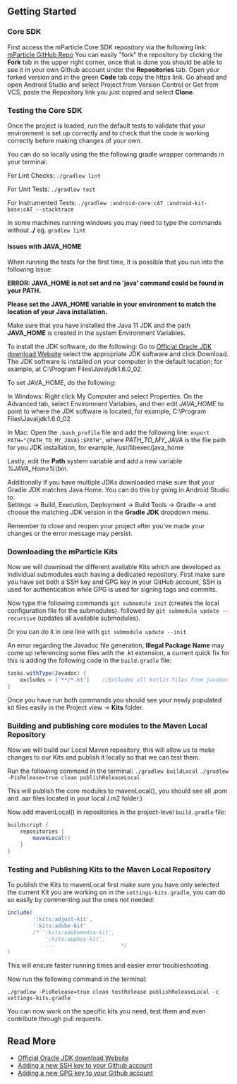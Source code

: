 ## Getting Started

### Core SDK

First access the mParticle Core SDK repository via the following
link: [mParticle GitHub Repo](https://github.com/mParticle/mparticle-android-sdk)
You can easily "fork" the repository by clicking the **Fork** tab in the upper right corner, once
that is done you should be able to see it in your own Github account under the **Repositories** tab.
Open your forked version and in the green **Code** tab copy the https link. Go ahead and open
Android Studio and select Project from Version Control or Get from VCS, paste the Repository link
you just copied and select **Clone**.

### Testing the Core SDK

Once the project is loaded, run the default tests to validate that your environment is set up
correctly and to check that the code is working correctly before making changes of your own.

You can do so locally using the the following gradle wrapper commands in your terminal:

For Lint Checks:
`./gradlew lint`

For Unit Tests:
`./gradlew test`

For Instrumented Tests:
`./gradlew :android-core:cAT :android-kit-base:cAT --stacktrace`

In some machines running windows you may need to type the commands without **./**
eg. `gradlew lint`

#### Issues with JAVA_HOME

When running the tests for the first time, It is possible that you run into the following issue:

**ERROR: JAVA_HOME is not set and no 'java' command could be found in your PATH.**

**Please set the JAVA_HOME variable in your environment to match the location of your Java
installation.**

Make sure that you have installed the Java 11 JDK and the path **JAVA_HOME** is created in the
system Environment Variables.

To install the JDK software, do the following:
Go to [Official Oracle JDK download Website](https://www.oracle.com/java/technologies/downloads/)
select the appropriate JDK software and click Download. The JDK software is installed on your
computer in the default location; for example, at C:\Program Files\Java\jdk1.6.0_02.

To set JAVA_HOME, do the following:

In Windows:
Right click My Computer and select Properties. On the Advanced tab, select Environment Variables,
and then edit *JAVA_HOME* to point to where the JDK software is located, for example, C:\Program
Files\Java\jdk1.6.0_02

In Mac: Open the `.bash_profile` file and add the following
line: `export PATH="{PATH_TO_MY_JAVA}:$PATH"`, where *PATH_TO_MY_JAVA* is the file path for you JDK
installation, for example, /usr/libexec/java_home

Lastly, edit the **Path** system variable and add a new variable *%JAVA_Home%\bin*.

Additionally If you have multiple JDKs downloaded make sure that your Gradle JDK matches Java Home.
You can do this by going in Android Studio to:  
Settings -> Build, Execution, Deployment -> Build Tools -> Gradle -> and choose the matching JDK
version in the **Gradle JDK** dropdown menu.

Remember to close and reopen your project after you've made your changes or the error message may
persist.

### Downloading the mParticle Kits

Now we will download the different available Kits which are developed as individual submodules each
having a dedicated repository. First make sure you have set both a SSH key and GPG key in your
GitHub account, SSH is used for authentication while GPG is used for signing tags and commits.

Now type the following commands `git submodule init` (creates the local configuration file for the
submodules). followed by `git submodule update --recursive` (updates all available submodules).

Or you can do it in one line with `git submodule update --init`

An error regarding the Javadoc file generation, **Illegal Package Name** may come up referencing
some files with the .kt extension, a current quick fix for this is adding the following code in
the `build.gradle` file:

```groovy
tasks.withType(Javadoc) {
    excludes = ['**/*.kt']    //Excludes all kotlin files from javadoc file
}
```

Once you have run both commands you should see your newly populated kit files easily in the Project
view -> **Kits** folder.

### Building and publishing core modules to the Maven Local Repository

Now we will build our Local Maven repository, this will allow us to make changes to our Kits and
publish it locally so that we can test them.

Run the following command in the terminal:
`./gradlew buildLocal`
`./gradlew -PisRelease=true clean publishReleaseLocal`

This will publish the core modules to mavenLocal(), you should see all .pom and .aar files located
in your local /.m2 folder.)

Now add mavenLocal() in repositories in the project-level `build.gradle` file:

```groovy
buildscript {
    repositories {
        mavenLocal()
    }
}
```

### Testing and Publishing Kits to the Maven Local Repository

To publish the Kits to mavenLocal first make sure you have only selected the current Kit you are
working on in the `settings-kits.gradle`, you can do so easily by commenting out the ones not
needed:

```groovy
include(
        ':kits:adjust-kit',
        ':kits:adobe-kit'
        /* ':kits:adobemedia-kit',
            ':kits:appboy-kit',
            ...                     */
)
```

This will ensure faster running times and easier error troubleshooting.

Now run the following command in the terminal:

`./gradlew -PisRelease=true clean testRelease publishReleaseLocal -c settings-kits.gradle`

You can now work on the specific kits you need, test them and even contribute through pull requests.

## Read More

* [Official Oracle JDK download Website](https://www.oracle.com/java/technologies/downloads/)
* [Adding a new SSH key to your Github account](https://docs.github.com/en/authentication/connecting-to-github-with-ssh/adding-a-new-ssh-key-to-your-github-account)
* [Adding a new GPG key to your Github account](https://docs.github.com/en/authentication/managing-commit-signature-verification/adding-a-new-gpg-key-to-your-github-account)
